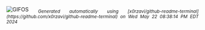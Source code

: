 <div align="justify">
<picture>
    <source media="(prefers-color-scheme: dark)" srcset="https://i.ibb.co/dbH7ML8/output-gif.gif">
    <source media="(prefers-color-scheme: light)" srcset="https://i.ibb.co/dbH7ML8/output-gif.gif">
    <img alt="GIFOS" src="https://i.ibb.co/dbH7ML8/output-gif.gif">
</picture>
<sub><i>Generated automatically using [x0rzavi/github-readme-terminal](https://github.com/x0rzavi/github-readme-terminal) on Wed May 22 08:38:14 PM EDT 2024</i></sub>
</div>

<!--  -->